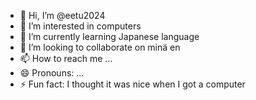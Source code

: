 - 👋 Hi, I’m @eetu2024
- 👀 I’m interested in computers
- 🌱 I’m currently learning Japanese language
- 💞️ I’m looking to collaborate on minä en
- 📫 How to reach me ...
- 😄 Pronouns: ...
- ⚡ Fun fact: I thought it was nice when I got a computer

<!---
eetu2024/eetu2024 is a ✨ special ✨ repository because its `README.md` (this file) appears on your GitHub profile.
You can click the Preview link to take a look at your changes.
--->
